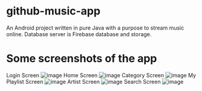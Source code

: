 # github-music-app
An Android project written in pure Java with a purpose to stream music online. Database server is Firebase database and storage.
# Some screenshots of the app
Login Screen
![image](https://user-images.githubusercontent.com/71256843/118416723-36e4f600-b6db-11eb-9231-4c0f54fe5f5e.png)
Home Screen
![image](https://user-images.githubusercontent.com/71256843/118416734-45331200-b6db-11eb-9361-288959006839.png)
Category Screen
![image](https://user-images.githubusercontent.com/71256843/118416758-672c9480-b6db-11eb-8e24-48e546932796.png)
My Playlist Screen
![image](https://user-images.githubusercontent.com/71256843/118416808-9cd17d80-b6db-11eb-93e1-bc506bdffdd0.png)
Artist Screen
![image](https://user-images.githubusercontent.com/71256843/118416821-ac50c680-b6db-11eb-862a-d8ff60c74ade.png)
Search Screen
![image](https://user-images.githubusercontent.com/71256843/118416828-b2df3e00-b6db-11eb-9316-8b1dd2abaa57.png)
